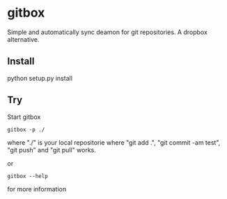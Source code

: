 # gitbox

Simple and automatically sync deamon for git repositories. A dropbox alternative.

## Install

   python setup.py install 

## Try

Start gitbox

    gitbox -p ./

where "./" is your local repositorie where "git add .", "git commit -am test", "git push" and "git pull" works.

or 

    gitbox --help

for more information 

